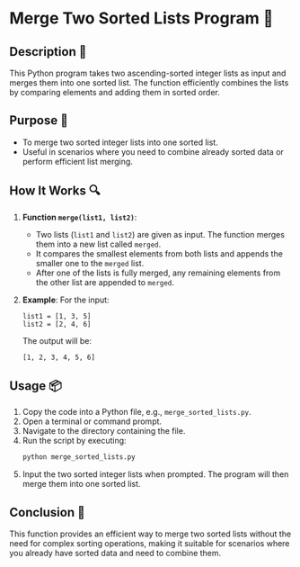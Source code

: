 # Merge Two Sorted Lists Program 🔗

## Description 📝

This Python program takes two ascending-sorted integer lists as input and merges them into one sorted list.
The function efficiently combines the lists by comparing elements and adding them in sorted order.

## Purpose 🎯

-   To merge two sorted integer lists into one sorted list.
-   Useful in scenarios where you need to combine already sorted data or perform efficient list merging.

## How It Works 🔍

1. **Function `merge(list1, list2)`**:

    - Two lists (`list1` and `list2`) are given as input. The function merges them into a new list called `merged`.
    - It compares the smallest elements from both lists and appends the smaller one to the `merged` list.
    - After one of the lists is fully merged, any remaining elements from the other list are appended to `merged`.

2. **Example**:
   For the input:
    ```
    list1 = [1, 3, 5]
    list2 = [2, 4, 6]
    ```
    The output will be:
    ```
    [1, 2, 3, 4, 5, 6]
    ```

## Usage 📦

1. Copy the code into a Python file, e.g., `merge_sorted_lists.py`.
2. Open a terminal or command prompt.
3. Navigate to the directory containing the file.
4. Run the script by executing:
    ```bash
    python merge_sorted_lists.py
    ```
5. Input the two sorted integer lists when prompted. The program will then merge them into one sorted list.

## Conclusion 🚀

This function provides an efficient way to merge two sorted lists without the need for complex sorting operations, making it suitable for scenarios where you already have sorted data and need to combine them.
